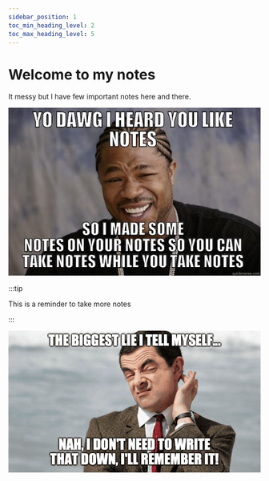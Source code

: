 ```yaml
---
sidebar_position: 1
toc_min_heading_level: 2
toc_max_heading_level: 5
---
```


# Welcome to my notes

It messy but I have few important notes here and there.

![width:50%](./assets/2025-01-09-23-15-32.png)

:::tip

This is a reminder to take more notes

:::

![](./assets/2025-01-09-23-14-09.png)
